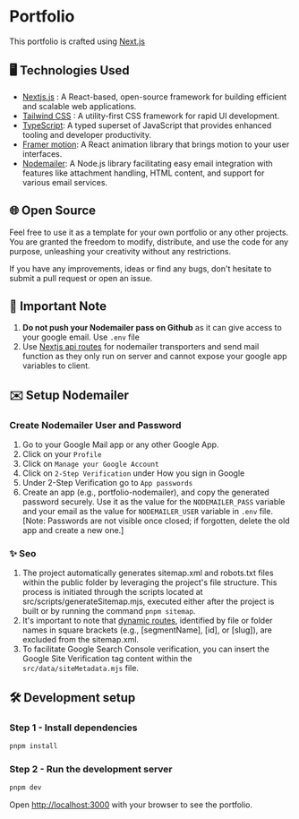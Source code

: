 # Portfolio

This portfolio is crafted using [Next.js](https://nextjs.org/)

## 🖥️ Technologies Used

- [Nextjs.js](https://nextjs.org/) : A React-based, open-source framework for building efficient and scalable web applications.
- [Tailwind CSS](https://tailwindcss.com) : A utility-first CSS framework for rapid UI development.
- [TypeScript](https://www.typescriptlang.org): A typed superset of JavaScript that provides enhanced tooling and developer productivity.
- [Framer motion](https://www.framer.com/motion/): A React animation library that brings motion to your user interfaces.
- [Nodemailer](https://nodemailer.com/): A Node.js library facilitating easy email integration with features like attachment handling, HTML content, and support for various email services.

## 🌐 Open Source

Feel free to use it as a template for your own portfolio or any other projects. You are granted the freedom to modify, distribute, and use the code for any purpose, unleashing your creativity without any restrictions.

If you have any improvements, ideas or find any bugs, don't hesitate to submit a pull request or open an issue.

## 🛑 Important Note

1. **Do not push your Nodemailer pass on Github** as it can give access to your google email. Use `.env` file
2. Use [Nextjs api routes](https://nextjs.org/docs/pages/building-your-application/routing/api-routes) for nodemailer transporters and send mail function as they only run on server and cannot expose your google app variables to client.

## ✉️ Setup Nodemailer

### Create Nodemailer User and Password

1. Go to your Google Mail app or any other Google App.
2. Click on your `Profile`
3. Click on `Manage your Google Account`
4. Click on `2-Step Verification` under How you sign in Google
5. Under 2-Step Verification go to `App passwords`
6. Create an app (e.g., portfolio-nodemailer), and copy the generated password securely. Use it as the value for the `NODEMAILER_PASS` variable and your email as the value for `NODEMAILER_USER` variable in `.env` file. [Note: Passwords are not visible once closed; if forgotten, delete the old app and create a new one.]

### ✨ Seo

1. The project automatically generates sitemap.xml and robots.txt files within the public folder by leveraging the project's file structure. This process is initiated through the scripts located at src/scripts/generateSitemap.mjs, executed either after the project is built or by running the command `pnpm sitemap`.
2. It's important to note that [dynamic routes](https://nextjs.org/docs/pages/building-your-application/routing/dynamic-routes), identified by file or folder names in square brackets (e.g., [segmentName], [id], or [slug]), are excluded from the sitemap.xml.
3. To facilitate Google Search Console verification, you can insert the Google Site Verification tag content within the `src/data/siteMetadata.mjs` file.

## 🛠️ Development setup

### Step 1 - Install dependencies

```bash
pnpm install
```

### Step 2 - Run the development server

```bash
pnpm dev
```

Open [http://localhost:3000](http://localhost:3000) with your browser to see the portfolio.
